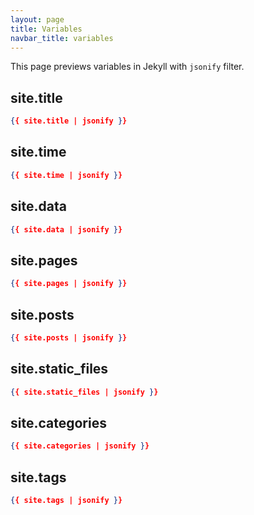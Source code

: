```yaml
---
layout: page
title: Variables
navbar_title: variables
---
```


This page previews variables in Jekyll with `jsonify` filter.

## site.title

```json
{{ site.title | jsonify }}
```

## site.time

```json
{{ site.time | jsonify }}
```

## site.data

```json
{{ site.data | jsonify }}
```

## site.pages

```json
{{ site.pages | jsonify }}
```

## site.posts

```json
{{ site.posts | jsonify }}
```

## site.static_files

```json
{{ site.static_files | jsonify }}
```

## site.categories

```json
{{ site.categories | jsonify }}
```

## site.tags

```json
{{ site.tags | jsonify }}
```

